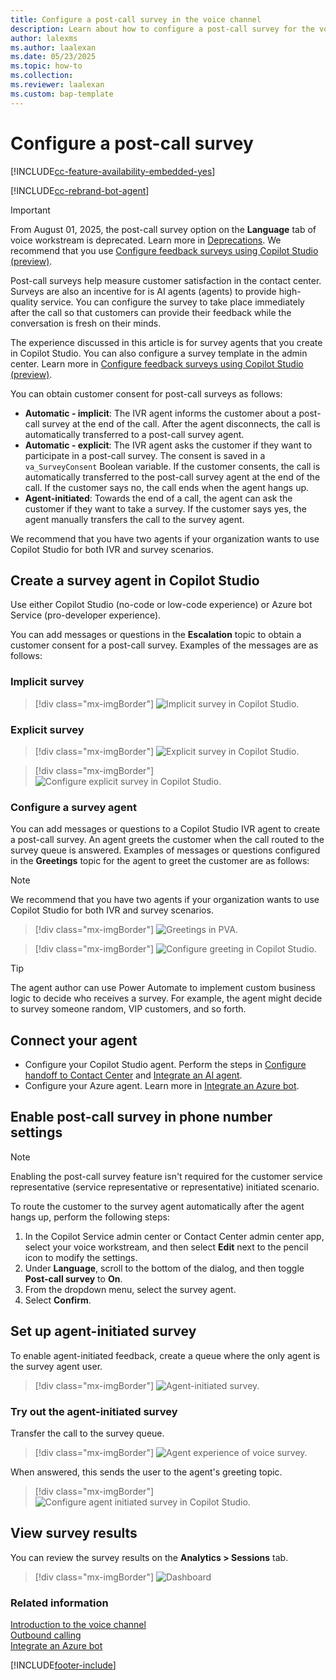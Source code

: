 ```yaml
---
title: Configure a post-call survey in the voice channel
description: Learn about how to configure a post-call survey for the voice channel in Omnichannel for Customer Service.
author: lalexms
ms.author: laalexan
ms.date: 05/23/2025
ms.topic: how-to
ms.collection:
ms.reviewer: laalexan
ms.custom: bap-template
---
```



# Configure a post-call survey

[!INCLUDE[cc-feature-availability-embedded-yes](../../includes/cc-feature-availability-embedded-yes.md)]

[!INCLUDE[cc-rebrand-bot-agent](../../includes/cc-rebrand-bot-agent.md)]

> [!IMPORTANT]
> From August 01, 2025, the post-call survey option on the **Language** tab of voice workstream is deprecated. Learn more in [Deprecations](/dynamics365/contact-center/implmement/deprecations-contact-center). We recommend that you use [Configure feedback surveys using Copilot Studio (preview)](/dynamics365/contact-center/administer/configure-surveys).


Post-call surveys help measure customer satisfaction in the contact center. Surveys are also an incentive for is AI agents (agents) to provide high-quality service. You can configure the survey to take place immediately after the call so that customers can provide their feedback while the conversation is fresh on their minds.

The experience discussed in this article is for survey agents that you create in Copilot Studio. You can also configure a survey template in the admin center. Learn more in [Configure feedback surveys using Copilot Studio (preview)](/dynamics365/contact-center/administer/configure-surveys).

You can obtain customer consent for post-call surveys as follows:

- **Automatic - implicit**: The IVR agent informs the customer about a post-call survey at the end of the call. 
    After the agent disconnects, the call is automatically transferred to a post-call survey agent.
- **Automatic - explicit**: The IVR agent asks the customer if they want to participate in a post-call survey. The consent is saved in a `va_SurveyConsent` Boolean variable. If the customer consents, the call is automatically transferred to the post-call survey agent at the end of the call. If the customer says no, the call ends when the agent hangs up.
- **Agent-initiated**: Towards the end of a call, the agent can ask the customer if they want to take a survey.
    If the customer says yes, the agent manually transfers the call to the survey agent.


We recommend that you have two agents if your organization wants to use Copilot Studio for both IVR and survey scenarios.

## Create a survey agent in Copilot Studio

Use either Copilot Studio (no-code or low-code experience) or Azure bot Service (pro-developer experience).

You can add messages or questions in the **Escalation** topic to obtain a customer consent for a post-call survey. Examples of the messages are as follows:

### Implicit survey

> [!div class="mx-imgBorder"]
> ![Implicit survey in Copilot Studio.](../media/voice-survey-pva-implicit.png)

### Explicit survey

> [!div class="mx-imgBorder"]
> ![Explicit survey in Copilot Studio.](../media/voice-survey-pva-explicit1.png)

> [!div class="mx-imgBorder"]
> ![Configure explicit survey in Copilot Studio.](../media/voice-survey-pva-explicit2.png)

### Configure a survey agent

You can add messages or questions to a Copilot Studio IVR agent to create a post-call survey. An agent greets the customer when the call routed to the survey queue is answered. Examples of messages or questions configured in the **Greetings** topic for the agent to greet the customer are as follows:

> [!NOTE]
> We recommend that you have two agents if your organization wants to use Copilot Studio for both IVR and survey scenarios.

> [!div class="mx-imgBorder"]
> ![Greetings in PVA.](../media/configure-survey-bot.png)


> [!div class="mx-imgBorder"]
> ![Configure greeting in Copilot Studio.](../media/pva-configure-greeting.png)


> [!TIP]
> The agent author can use Power Automate to implement custom business logic to decide who receives a survey. For example, the agent might decide to survey someone random, VIP customers, and so forth.

## Connect your agent 

- Configure your Copilot Studio agent. Perform the steps in [Configure handoff to Contact Center](/power-virtual-agents/configuration-hand-off-omnichannel#configure-hand-off-in-the-power-virtual-agents-app) and [Integrate an AI agent](configure-bot-virtual-agent.md).
- Configure your Azure agent. Learn more in [Integrate an Azure bot](../configure-bot.md).

## Enable post-call survey in phone number settings

> [!Note]
> Enabling the post-call survey feature isn't required for the customer service representative (service representative or representative) initiated scenario.

To route the customer to the survey agent automatically after the agent hangs up, perform the following steps:

1. In the Copilot Service admin center or Contact Center admin center app, select your voice workstream, and then select **Edit** next to the pencil icon to modify the settings.
1. Under **Language**, scroll to the bottom of the dialog, and then toggle **Post-call survey** to **On**.
1. From the dropdown menu, select the survey agent.
1. Select **Confirm**.

## Set up agent-initiated survey

To enable agent-initiated feedback, create a queue where the only agent is the survey agent user.

   > [!div class="mx-imgBorder"]
   > ![Agent-initiated survey.](../media/voice-survey-pva-agent-initiated.png)

### Try out the agent-initiated survey

Transfer the call to the survey queue.

   > [!div class="mx-imgBorder"]
   > ![Agent experience of voice survey. ](../media/voice-survey-transcript.png)

When answered, this sends the user to the agent's greeting topic.

   > [!div class="mx-imgBorder"]
   > ![Configure agent initiated survey in Copilot Studio.](../media/voice-survey-pva-agent-initiated-greeting.png)

## View survey results

You can review the survey results on the **Analytics > Sessions** tab.

   > [!div class="mx-imgBorder"]
   > ![Dashboard](../media/pva-view-survey-results.png)

### Related information

[Introduction to the voice channel](voice-channel.md)  
[Outbound calling](voice-channel-outbound-calling.md)  
[Integrate an Azure bot](../configure-bot.md)  

[!INCLUDE[footer-include](../../includes/footer-banner.md)]
